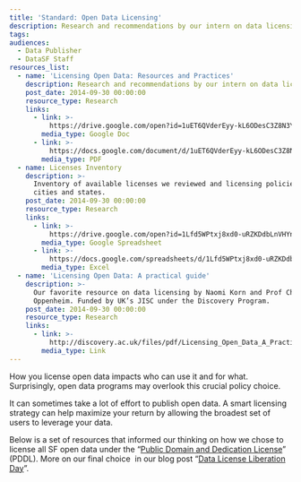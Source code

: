 ```yaml
---
title: 'Standard: Open Data Licensing'
description: Research and recommendations by our intern on data licensing for DataSF.
tags:
audiences:
  - Data Publisher
  - DataSF Staff
resources_list:
  - name: 'Licensing Open Data: Resources and Practices'
    description: Research and recommendations by our intern on data licensing for DataSF.
    post_date: 2014-09-30 00:00:00
    resource_type: Research
    links:
      - link: >-
          https://drive.google.com/open?id=1uET6QVderEyy-kL6ODesC3Z8N3YquiWu3PsYbsqZvMU
        media_type: Google Doc
      - link: >-
          https://docs.google.com/document/d/1uET6QVderEyy-kL6ODesC3Z8N3YquiWu3PsYbsqZvMU/export?format=pdf
        media_type: PDF
  - name: Licenses Inventory
    description: >-
      Inventory of available licenses we reviewed and licensing policies across
      cities and states.
    post_date: 2014-09-30 00:00:00
    resource_type: Research
    links:
      - link: >-
          https://drive.google.com/open?id=1Lfd5WPtxj8xd0-uRZKDdbLnVHYnuGiQQHirvXm_A_fM
        media_type: Google Spreadsheet
      - link: >-
          https://docs.google.com/spreadsheets/d/1Lfd5WPtxj8xd0-uRZKDdbLnVHYnuGiQQHirvXm_A_fM/export?format=xlsx
        media_type: Excel
  - name: 'Licensing Open Data: A practical guide'
    description: >-
      Our favorite resource on data licensing by Naomi Korn and Prof Charles
      Oppenheim. Funded by UK’s JISC under the Discovery Program.
    post_date: 2014-09-30 00:00:00
    resource_type: Research
    links:
      - link: >-
          http://discovery.ac.uk/files/pdf/Licensing_Open_Data_A_Practical_Guide.pdf
        media_type: Link
---
```



How you license open data impacts who can use it and for what. Surprisingly, open data programs may overlook this crucial policy choice.

It can sometimes take a lot of effort to publish open data. A smart licensing strategy can help maximize your return by allowing the broadest set of users to leverage your data.

Below is a set of resources that informed our thinking on how we chose to license all SF open data under the “[Public Domain and Dedication License](http://opendatacommons.org/licenses/pddl/summary/)” (PDDL). More on our final choice  in our blog post “[Data License Liberation Day](https://datasf.org/blog/data-license-liberation-day/)”.